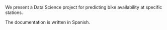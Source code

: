We present a Data Science project for predicting bike availability at specific stations.

The documentation is written in Spanish.
